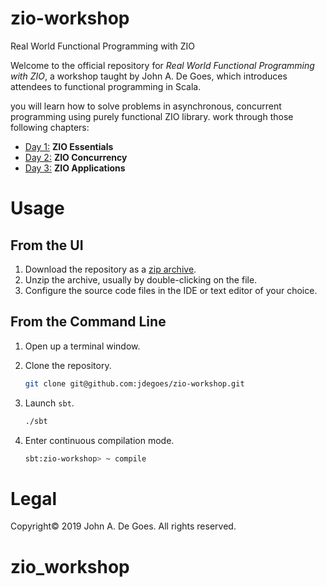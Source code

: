 # zio-workshop
Real World Functional Programming with ZIO

Welcome to the official repository for _Real World Functional Programming with ZIO_, a workshop taught by John A. De Goes, which introduces attendees to functional programming in Scala.

you will learn how to solve problems in asynchronous, concurrent programming using purely functional ZIO library.
work through those following chapters:

 * [Day 1:](https://github.com/jdegoes/zio-workshop/tree/setup/src/main/scala/net/degoes/zio/essentials/README.md) **ZIO Essentials**
 * [Day 2:](https://github.com/jdegoes/zio-workshop/tree/setup/src/main/scala/net/degoes/zio/concurrency/README.md) **ZIO Concurrency**
 * [Day 3:](https://github.com/jdegoes/zio-workshop/tree/setup/src/main/scala/net/degoes/zio/applications/README.md) **ZIO Applications**

# Usage

## From the UI

1. Download the repository as a [zip archive](https://github.com/jdegoes/zio-workshop/archive/master.zip).
2. Unzip the archive, usually by double-clicking on the file.
3. Configure the source code files in the IDE or text editor of your choice.

## From the Command Line

1. Open up a terminal window.

2. Clone the repository.

    ```bash
    git clone git@github.com:jdegoes/zio-workshop.git
    ```
5. Launch `sbt`.

    ```bash
    ./sbt
    ```
6. Enter continuous compilation mode.

    ```bash
    sbt:zio-workshop> ~ compile
    ```

# Legal

Copyright&copy; 2019 John A. De Goes. All rights reserved.
# zio_workshop
